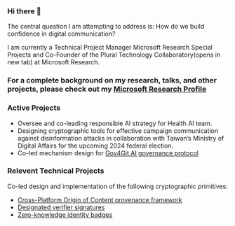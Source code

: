 ### Hi there 👋

The central question I am attempting to address is: How do we build confidence in digital communication? 

I am currently a Technical Project Manager Microsoft Research Special Projects and Co-Founder of the Plural Technology Collaboratory(opens in new tab) at Microsoft Research.

### For a complete background on my research, talks, and other projects, please check out my [Microsoft Research Profile](https://www.microsoft.com/en-us/research/people/shreyjain/)


### Active Projects
- Oversee and co-leading responsible AI strategy for Health AI team. 
- Designing cryptographic tools for effective campaign communication against disinformation attacks in collaboration with Taiwan’s Ministry of Digital Affairs for the upcoming 2024 federal election. 
- Co-led mechanism design for [Gov4Git AI governance protocol](https://gov4git.org/)  

### Relevent Technical Projects

Co-led design and implementation of the following cryptographic primitives:

- [Cross-Platform Origin of Content provenance framework](https://github.com/microsoft/xpoc-framework) 
- [Designated verifier signatures](https://ethresear.ch/t/designated-verifier-signatures/15100) 
- [Zero-knowledge identity badges](https://github.com/enricobottazzi/ZK-SBT) 

